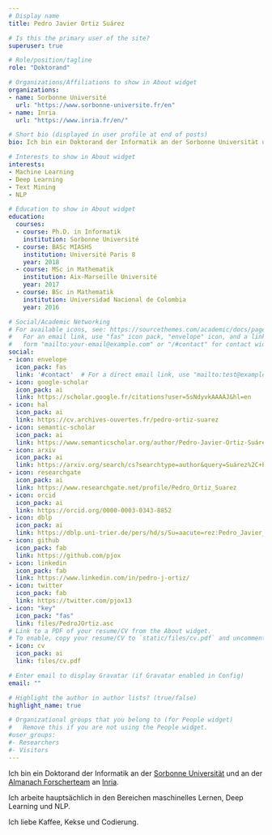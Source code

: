 ```yaml
---
# Display name
title: Pedro Javier Ortiz Suárez

# Is this the primary user of the site?
superuser: true

# Role/position/tagline
role: "Doktorand"

# Organizations/Affiliations to show in About widget
organizations: 
- name: Sorbonne Université 
  url: "https://www.sorbonne-universite.fr/en"
- name: Inria
  url: "https://www.inria.fr/en/"

# Short bio (displayed in user profile at end of posts)
bio: Ich bin ein Doktorand der Informatik an der Sorbonne Universität und an der Almanach Forscherteam an Inria

# Interests to show in About widget
interests:
- Machine Learning
- Deep Learning
- Text Mining
- NLP

# Education to show in About widget
education:
  courses:
  - course: Ph.D. in Informatik
    institution: Sorbonne Université
  - course: BASc MIASHS
    institution: Université Paris 8
    year: 2018
  - course: MSc in Mathematik
    institution: Aix-Marseille Université
    year: 2017
  - course: BSc in Mathematik
    institution: Universidad Nacional de Colombia
    year: 2016

# Social/Academic Networking
# For available icons, see: https://sourcethemes.com/academic/docs/page-builder/#icons
#   For an email link, use "fas" icon pack, "envelope" icon, and a link in the
#   form "mailto:your-email@example.com" or "/#contact" for contact widget.
social:
- icon: envelope
  icon_pack: fas
  link: '#contact'  # For a direct email link, use "mailto:test@example.org".
- icon: google-scholar
  icon_pack: ai
  link: https://scholar.google.fr/citations?user=5sNdyvkAAAAJ&hl=en
- icon: hal
  icon_pack: ai
  link: https://cv.archives-ouvertes.fr/pedro-ortiz-suarez
- icon: semantic-scholar
  icon_pack: ai
  link: https://www.semanticscholar.org/author/Pedro-Javier-Ortiz-Suárez/147846651
- icon: arxiv
  icon_pack: ai
  link: https://arxiv.org/search/cs?searchtype=author&query=Suárez%2C+P+J+O
- icon: researchgate
  icon_pack: ai
  link: https://www.researchgate.net/profile/Pedro_Ortiz_Suarez
- icon: orcid
  icon_pack: ai
  link: https://orcid.org/0000-0003-0343-8852
- icon: dblp
  icon_pack: ai
  link: https://dblp.uni-trier.de/pers/hd/s/Su=aacute=rez:Pedro_Javier_Ortiz
- icon: github
  icon_pack: fab
  link: https://github.com/pjox
- icon: linkedin
  icon_pack: fab
  link: https://www.linkedin.com/in/pedro-j-ortiz/
- icon: twitter
  icon_pack: fab
  link: https://twitter.com/pjox13
- icon: "key"
  icon_pack: "fas"
  link: files/PedroJOrtiz.asc
# Link to a PDF of your resume/CV from the About widget.
# To enable, copy your resume/CV to `static/files/cv.pdf` and uncomment the lines below.
- icon: cv
  icon_pack: ai
  link: files/cv.pdf

# Enter email to display Gravatar (if Gravatar enabled in Config)
email: ""

# Highlight the author in author lists? (true/false)
highlight_name: true

# Organizational groups that you belong to (for People widget)
#   Remove this if you are not using the People widget.
#user_groups:
#- Researchers
#- Visitors
---
```


Ich bin ein Doktorand der Informatik an der [Sorbonne Universität](https://sorbonne-universite.fr/en) und an der [Almanach Forscherteam](https://team.inria.fr/almanach/) an [Inria](https://www.inria.fr/en/).

Ich arbeite hauptsächlich in den Bereichen maschinelles Lernen, Deep Learning und NLP.

Ich liebe Kaffee, Kekse und Codierung.
